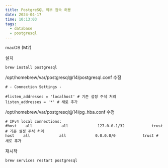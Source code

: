 ```yaml
---
title: PostgreSQL 외부 접속 허용
date: 2024-04-17
time: 10:13:03
tags:
  - database
  - postgresql
---
```

macOS (M2)

설치
```
brew install postgresql
```

/opt/homebrew/var/postgresql@14/postgresql.conf 수정
```
# - Connection Settings -

#listen_addresses = 'localhost' # 기존 설정 주석 처리
listen_addresses = '*' # 새로 추가
```

/opt/homebrew/var/postgresql@14/pg_hba.conf 수정
```
# IPv4 local connections: 
#host    all             all             127.0.0.1/32            trust # 기존 설정 주석 처리
host    all             all             0.0.0.0/0            trust # 새로 추가
```

재시작
```
brew services restart postgresql
```